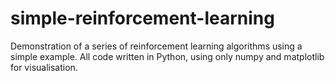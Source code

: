 # simple-reinforcement-learning
Demonstration of a series of reinforcement learning algorithms using a simple example. All code written in Python, using only numpy and matplotlib for visualisation.
